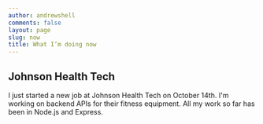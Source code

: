 ```yaml
---
author: andrewshell
comments: false
layout: page
slug: now
title: What I’m doing now
---
```


## Johnson Health Tech

I just started a new job at Johnson Health Tech on October 14th. I'm working on backend APIs for their fitness equipment. All my work so far has been in Node.js and Express.
